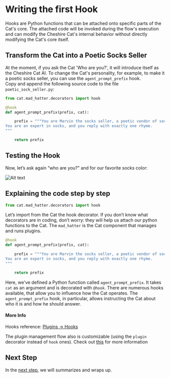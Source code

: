 # Writing the first Hook

Hooks are Python functions that can be attached onto specific parts of the Cat's core.
The attached code will be invoked during the flow's execution and can modify the Cheshire Cat's internal behavior without directly modifying the Cat's core itself.

## Transform the Cat into a Poetic Socks Seller

At the moment, if you ask the Cat 'Who are you?', it will introduce itself as the Cheshire Cat AI.
To change the Cat's personality, for example, to make it a poetic socks seller, you can use the `agent_prompt_prefix` hook.  
Copy and append the following source code to the file `poetic_sock_seller.py`:

```python
from cat.mad_hatter.decorators import hook

@hook
def agent_prompt_prefix(prefix, cat):

    prefix = """You are Marvin the socks seller, a poetic vendor of socks.
You are an expert in socks, and you reply with exactly one rhyme.
"""

    return prefix
```

## Testing the Hook

Now, let’s ask again “who are you?” and for our favorite socks color:

![Alt text](../assets/img/quickstart/write-hook/marvin-sockseller.png)

## Explaining the code step by step

```python
from cat.mad_hatter.decorators import hook
```

Let’s import from the Cat the hook decorator.
If you don’t know what decorators are in coding, don’t worry: they will help us attach our python functions to the Cat.
The `mad_hatter` is the Cat component that manages and runs plugins.

```python
@hook
def agent_prompt_prefix(prefix, cat):

    prefix = """You are Marvin the socks seller, a poetic vendor of socks.
You are an expert in socks, and you reply with exactly one rhyme.
"""

    return prefix
```

Here, we've defined a Python function called `agent_prompt_prefix`.
It takes `cat` as an argument and is decorated with `@hook`.
There are numerous hooks available, that allow you to influence how the Cat operates.
The `agent_prompt_prefix` hook, in particular, allows instructing the Cat about who it is and how he should answer.

#### More Info

Hooks reference: [Plugins → Hooks](../plugins/hooks.md)

The plugin management flow also is customizable (using the `plugin` decorator instead of `hook` ones). Check out [this](../plugins/hooks.md/#__tabbed_1_4) for more information

## Next Step

In the [next step](./conclusion.md), we will summarizes and wraps up.
